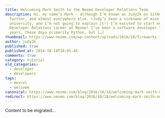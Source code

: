 ```yaml
---
title: Welcoming Mark Smith to the Nexmo Developer Relations Team
description: Hi, my name’s Mark – although I’m known as Judy2k on GitHub,
  Twitter, and almost everywhere else. (Judy’s been a nickname of mine since
  university, and I’m not going to explain it!) I’m excited to start my
  Developer Relations career at Nexmo! I’ve been a software developer for 20
  years, these days primarily Python, but […]
thumbnail: https://www.nexmo.com/wp-content/uploads/2016/10/fireworks-700h.jpg
author: judy2k
published: true
published_at: 2016-10-18T16:01:48
comments: true
category: tutorial
old_categories:
  - developer
  - developers
tags:
  - devrel
  - welcome
canonical: https://www.nexmo.com/blog/2016/10/18/welcoming-mark-smith-nexmo-developer-relations-team
redirect: https://www.nexmo.com/blog/2016/10/18/welcoming-mark-smith-nexmo-developer-relations-team
---
```

Content to be migrated...